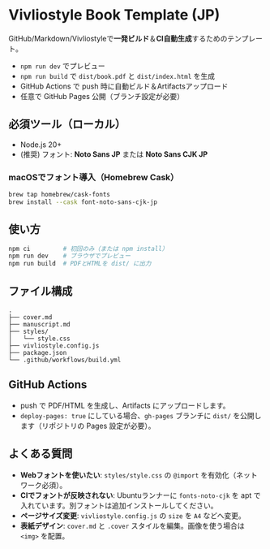 # Vivliostyle Book Template (JP)

GitHub/Markdown/Vivliostyleで**一発ビルド**＆**CI自動生成**するためのテンプレート。  
- `npm run dev` でプレビュー
- `npm run build` で `dist/book.pdf` と `dist/index.html` を生成
- GitHub Actions で push 時に自動ビルド＆Artifactsアップロード
- 任意で GitHub Pages 公開（ブランチ設定が必要）

## 必須ツール（ローカル）
- Node.js 20+
- (推奨) フォント: **Noto Sans JP** または **Noto Sans CJK JP**

### macOSでフォント導入（Homebrew Cask）
```bash
brew tap homebrew/cask-fonts
brew install --cask font-noto-sans-cjk-jp
```

## 使い方
```bash
npm ci         # 初回のみ（または npm install）
npm run dev    # ブラウザでプレビュー
npm run build  # PDFとHTMLを dist/ に出力
```

## ファイル構成
```
.
├── cover.md
├── manuscript.md
├── styles/
│   └── style.css
├── vivliostyle.config.js
├── package.json
└── .github/workflows/build.yml
```

## GitHub Actions
- push で PDF/HTML を生成し、Artifacts にアップロードします。
- `deploy-pages: true` にしている場合、`gh-pages` ブランチに `dist/` を公開します（リポジトリの Pages 設定が必要）。

## よくある質問
- **Webフォントを使いたい**: `styles/style.css` の `@import` を有効化（ネットワーク必須）。
- **CIでフォントが反映されない**: Ubuntuランナーに `fonts-noto-cjk` を apt で入れています。別フォントは追加インストールしてください。
- **ページサイズ変更**: `vivliostyle.config.js` の `size` を `A4` などへ変更。
- **表紙デザイン**: `cover.md` と `.cover` スタイルを編集。画像を使う場合は `<img>` を配置。
